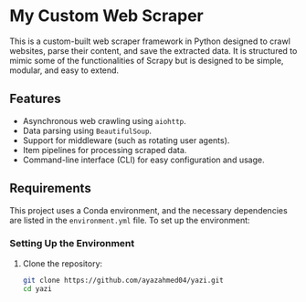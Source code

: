 # My Custom Web Scraper

This is a custom-built web scraper framework in Python designed to crawl websites, parse their content, and save the extracted data. It is structured to mimic some of the functionalities of Scrapy but is designed to be simple, modular, and easy to extend.

## Features
- Asynchronous web crawling using `aiohttp`.
- Data parsing using `BeautifulSoup`.
- Support for middleware (such as rotating user agents).
- Item pipelines for processing scraped data.
- Command-line interface (CLI) for easy configuration and usage.



## Requirements

This project uses a Conda environment, and the necessary dependencies are listed in the `environment.yml` file. To set up the environment:

### Setting Up the Environment

1. Clone the repository:

   ```bash
   git clone https://github.com/ayazahmed04/yazi.git
   cd yazi



